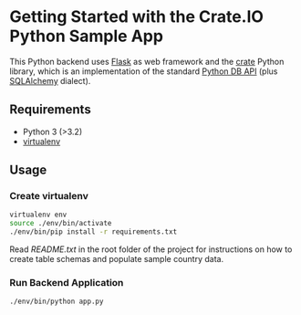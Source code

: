 # Getting Started with the Crate.IO Python Sample App
This Python backend uses [Flask][1] as web framework and the [crate][2] Python library, which is an implementation of the standard [Python DB API][3] (plus [SQLAlchemy][5] dialect).

## Requirements

- Python 3 (>3.2)
- [virtualenv][4]

## Usage
### Create virtualenv

```bash
virtualenv env
source ./env/bin/activate
./env/bin/pip install -r requirements.txt
```

Read _README.txt_ in the root folder of the project for instructions on how to create table schemas and populate sample country data.

### Run Backend Application

```bash
./env/bin/python app.py
```

[1]: http://flask.pocoo.org/
[2]: https://pypi.python.org/pypi/crate
[3]: https://www.python.org/dev/peps/pep-0249/
[4]: https://virtualenv.readthedocs.org/en/latest/
[5]: http://www.sqlalchemy.org/
